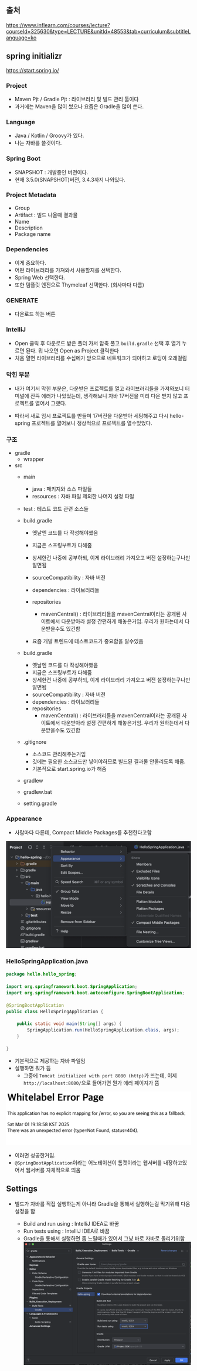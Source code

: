 ## 출처
https://www.inflearn.com/courses/lecture?courseId=325630&type=LECTURE&unitId=48553&tab=curriculum&subtitleLanguage=ko

## spring initializr
https://start.spring.io/

### Project
- Maven Pjt / Gradle Pjt : 라이브러리 및 빌드 관리 툴이다
- 과거에는 Maven을 많이 썼으나 요즘은 Gradle을 많이 쓴다.

### Language
- Java / Kotlin / Groovy가 있다.
- 나는 자바를 쓸것이다.

### Spring Boot

- SNAPSHOT : 개발중인 버전이다.
- 현재 3.5.0(SNAPSHOT)버전, 3.4.3까지 나와있다.


### Project Metadata

- Group
- Artifact : 빌드 나올때 결과물
- Name
- Description
- Package name

### Dependencies

- 이게 중요하다.
- 어떤 라이브러리를 가져와서 사용할지를 선택한다. 
- Spring Web 선택한다.
- 또한 템플릿 엔진으로 Thymeleaf 선택한다. (회사마다 다름)

### GENERATE

- 다운로드 하는 버튼

### IntelliJ

- Open 클릭 후 다운로드 받은 폴더 가서 압축 풀고 `build.gradle` 선택 후 열기 누르면 된다. 뭐 나오면 Open as Project 클릭한다
- 처음 열면 라이브러리를 수십메가 받으므로 네트워크가 되야하고 로딩이 오래걸림

### 막힌 부분

- 내가 여기서 막힌 부분은, 다운받은 프로젝트를 열고 라이브러리들을 가져와보니 터미널에 잔뜩 에러가 나있었는데, 생각해보니 자바 17버전을 미리 다운 받지 않고 프로젝트를 열어서 그랬다.

- 따라서 새로 임시 프로젝트를 만들며 17버전을 다운받아 세팅해주고 다시 hello-spring 프로젝트를 열어보니 정상적으로 프로젝트를 열수있었다.

### 구조

- gradle 
    - wrapper
- src
    - main
        - java : 패키지와 소스 파일들
        - resources : 자바 파일 제외한 나머지 설정 파일
    - test : 테스트 코드 관련 소스들
    - build.gradle

        - 옛날엔 코드를 다 작성해야했음
        - 지금은 스프링부트가 다해줌
        - 상세한건 나중에 공부하되, 이게 라이브러리 가져오고 버전 설정하는구나만 알면됨
        - sourceCompatibility : 자바 버전
        - dependencies : 라이브러리들
        - repositories 
            - mavenCentral() : 라이브러리들을 mavenCentral이라는 공개된 사이트에서 다운받아라 설정 간편하게 해놓은거임. 우리가 원하는데서 다운받을수도 있긴함

        - 요즘 개발 트렌드에 테스트코드가 중요함을 알수있음

    - build.gradle

        - 옛날엔 코드를 다 작성해야했음
        - 지금은 스프링부트가 다해줌
        - 상세한건 나중에 공부하되, 이게 라이브러리 가져오고 버전 설정하는구나만 알면됨
        - sourceCompatibility : 자바 버전
        - dependencies : 라이브러리들
        - repositories 
            - mavenCentral() : 라이브러리들을 mavenCentral이라는 공개된 사이트에서 다운받아라 설정 간편하게 해놓은거임. 우리가 원하는데서 다운받을수도 있긴함

    - .gitignore

        - 소스코드 관리해주는거임
        - 깃에는 필요한 소스코드만 넣어야하므로 빌드된 결과물 안올리도록 해줌.
        - 기본적으로 start.spring.io가 해줌
    - gradlew

    - gradlew.bat

    - setting.gradle

### Appearance

- 사람마다 다른데, Compact Middle Packages를 추천한다고함

![alt text](image.png)

### HelloSpringApplication.java

```java
package hello.hello_spring;

import org.springframework.boot.SpringApplication;
import org.springframework.boot.autoconfigure.SpringBootApplication;

@SpringBootApplication
public class HelloSpringApplication {

	public static void main(String[] args) {
		SpringApplication.run(HelloSpringApplication.class, args);
	}

}

```

- 기본적으로 제공하는 자바 파일임
- 실행하면 뭐가 뜸
    - 그중에 `Tomcat initialized with port 8080 (http)`가 뜨는데, 이제 `http://localhost:8080/`으로 들어가면 뭔가 에러 페이지가 뜸

![alt text](image-1.png)

- 이러면 성공한거임. 
- `@SpringBootApplication`이라는 어노테이션이 톰캣이라는 웹서버를 내장하고있어서 웹서버를 자체적으로 띄움

## Settings

- 빌드가 자바를 직접 실행하는게 아니라 Gradle을 통해서 실행하는걸 막기위해 다음 설정을 함

    - Build and run using : IntelliJ IDEA로 바꿈
    - Run tests using : IntelliJ IDEA로 바꿈
    - Gradle을 통해서 실행하면 좀 느릴때가 있어서 그냥 바로 자바로 돌리기위함
![alt text](image-2.png)
